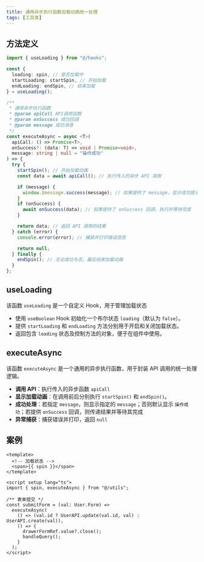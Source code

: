 ```yaml
---
title: 通用异步执行函数加载动画统一处理
tags: [工具类]
---
```


## 方法定义

```ts [src/utils/spin.ts]
import { useLoading } from "@/hooks";

const {
  loading: spin, // 是否加载中
  startLoading: startSpin, // 开始加载
  endLoading: endSpin, // 结束加载
} = useLoading();

/**
 * 通用异步执行函数
 * @param apiCall API调用函数
 * @param onSuccess 成功回调
 * @param message 成功消息
 */
const executeAsync = async <T>(
  apiCall: () => Promise<T>,
  onSuccess?: (data: T) => void | Promise<void>,
  message: string | null = "操作成功"
) => {
  try {
    startSpin(); // 开始加载动画
    const data = await apiCall(); // 执行传入的异步 API 调用

    if (message) {
      window.$message.success(message); // 如果提供了 message，显示成功提示
    }
    if (onSuccess) {
      await onSuccess(data); // 如果提供了 onSuccess 回调，执行并等待完成
    }

    return data; // 返回 API 调用的结果
  } catch (error) {
    console.error(error); // 捕获并打印错误信息

    return null;
  } finally {
    endSpin(); // 无论成功与否，最后结束加载动画
  }
};
```

## useLoading

该函数 `useLoading` 是一个自定义 Hook，用于管理加载状态

- 使用 `useBoolean` Hook 初始化一个布尔状态 `loading`（默认为 `false`）。
- 提供 `startLoading` 和 `endLoading` 方法分别用于开启和关闭加载状态。
- 返回包含 `loading` 状态及控制方法的对象，便于在组件中使用。

## executeAsync

该函数 `executeAsync` 是一个通用的异步执行函数，用于封装 API 调用的统一处理逻辑。

- **调用 API**：执行传入的异步函数 `apiCall`
- **显示加载动画**：在调用前后分别执行 `startSpin()` 和 `endSpin()`。
- **成功处理**：若指定 `message`，则显示指定的 `message`；否则默认显示 `操作成功`；若提供 `onSuccess` 回调，则传递结果并等待其完成
- **异常捕获**：捕获错误并打印，返回 `null`

## 案例

```vue [src/views/system/user/index.vue]
<template>
  <!-- 加载状态 -->
  <span>{{ spin }}</span>
</template>

<script setup lang="ts">
import { spin, executeAsync } from "@/utils";

/** 表单提交 */
const submitForm = (val: User.Form) =>
  executeAsync(
    () => (val.id ? UserAPI.update(val.id, val) : UserAPI.create(val)),
    () => {
      drawerFormRef.value?.close();
      handleQuery();
    }
  );
</script>
```
